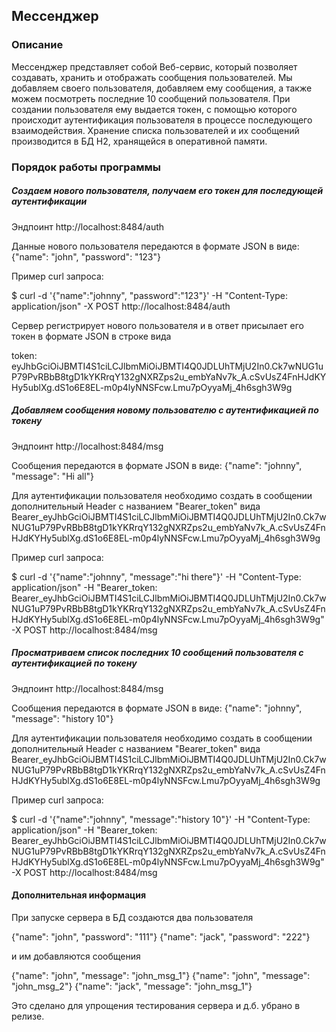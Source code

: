 ## Мессенджер
### Описание
Мессенджер представляет собой Веб-сервис, который позволяет создавать, хранить и отображать сообщения пользователей. 
Мы добавляем своего пользователя, добавляем ему сообщения, а также можем посмотреть последние 10 сообщений пользователя. 
При создании пользователя ему выдается токен, с помощью которого происходит аутентификация пользователя в процессе последующего взаимодействия.
Хранение списка пользователей и их сообщений производится в БД Н2, хранящейся в оперативной памяти.

### Порядок работы программы

##### Создаем нового пользователя, получаем его токен для последующей аутентификации

Эндпоинт http://localhost:8484/auth 

Данные нового пользователя передаются в формате JSON в виде: {"name": "john", "password": "123"}

Пример curl запроса:

$ curl -d '{"name":"johnny", "password":"123"}' -H "Content-Type: application/json" -X POST http://localhost:8484/auth

Сервер регистрирует нового пользователя и в ответ присылает его токен в формате JSON в строке вида 

token: eyJhbGciOiJBMTI4S1ciLCJlbmMiOiJBMTI4Q0JDLUhTMjU2In0.Ck7wNUG1uP79PvRBbB8tgD1kYKRrqY132gNXRZps2u_embYaNv7k_A.cSvUsZ4FnHJdKYHy5ublXg.dS1o6E8EL-m0p4lyNNSFcw.Lmu7pOyyaMj_4h6sgh3W9g

##### Добавляем сообщения новому пользователю с аутентификацией по токену

Эндпоинт http://localhost:8484/msg 

Сообщения передаются в формате JSON в виде: {"name": "johnny", "message": "Hi all"}

Для аутентификации пользователя необходимо создать в сообщении дополнительный Header с названием "Bearer_token" вида
Bearer_eyJhbGciOiJBMTI4S1ciLCJlbmMiOiJBMTI4Q0JDLUhTMjU2In0.Ck7wNUG1uP79PvRBbB8tgD1kYKRrqY132gNXRZps2u_embYaNv7k_A.cSvUsZ4FnHJdKYHy5ublXg.dS1o6E8EL-m0p4lyNNSFcw.Lmu7pOyyaMj_4h6sgh3W9g

Пример curl запроса:

$ curl -d '{"name":"johnny", "message":"hi there"}' -H "Content-Type: application/json" -H "Bearer_token: Bearer_eyJhbGciOiJBMTI4S1ciLCJlbmMiOiJBMTI4Q0JDLUhTMjU2In0.Ck7wNUG1uP79PvRBbB8tgD1kYKRrqY132gNXRZps2u_embYaNv7k_A.cSvUsZ4FnHJdKYHy5ublXg.dS1o6E8EL-m0p4lyNNSFcw.Lmu7pOyyaMj_4h6sgh3W9g" -X POST http://localhost:8484/msg

##### Просматриваем список последних 10 сообщений пользователя с аутентификацией по токену

Эндпоинт http://localhost:8484/msg 

Сообщения передаются в формате JSON в виде: {"name": "johnny", "message": "history 10"}

Для аутентификации пользователя необходимо создать в сообщении дополнительный Header с названием "Bearer_token" вида
Bearer_eyJhbGciOiJBMTI4S1ciLCJlbmMiOiJBMTI4Q0JDLUhTMjU2In0.Ck7wNUG1uP79PvRBbB8tgD1kYKRrqY132gNXRZps2u_embYaNv7k_A.cSvUsZ4FnHJdKYHy5ublXg.dS1o6E8EL-m0p4lyNNSFcw.Lmu7pOyyaMj_4h6sgh3W9g

Пример curl запроса:

$ curl -d '{"name":"johnny", "message":"history 10"}' -H "Content-Type: application/json" -H "Bearer_token: Bearer_eyJhbGciOiJBMTI4S1ciLCJlbmMiOiJBMTI4Q0JDLUhTMjU2In0.Ck7wNUG1uP79PvRBbB8tgD1kYKRrqY132gNXRZps2u_embYaNv7k_A.cSvUsZ4FnHJdKYHy5ublXg.dS1o6E8EL-m0p4lyNNSFcw.Lmu7pOyyaMj_4h6sgh3W9g" -X POST http://localhost:8484/msg

#### Дополнительная информация

При запуске сервера в БД создаются два пользователя 

{"name": "john", "password": "111"}
{"name": "jack", "password": "222"}

и им добавляются сообщения

{"name": "john", "message": "john_msg_1"} 
{"name": "john", "message": "john_msg_2"} 
{"name": "jack", "message": "john_msg_1"}

Это сделано для упрощения тестирования сервера и д.б. убрано в релизе.

